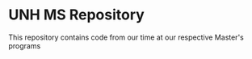 # UNH MS Repository

This repository contains code from our time at our respective Master's programs
